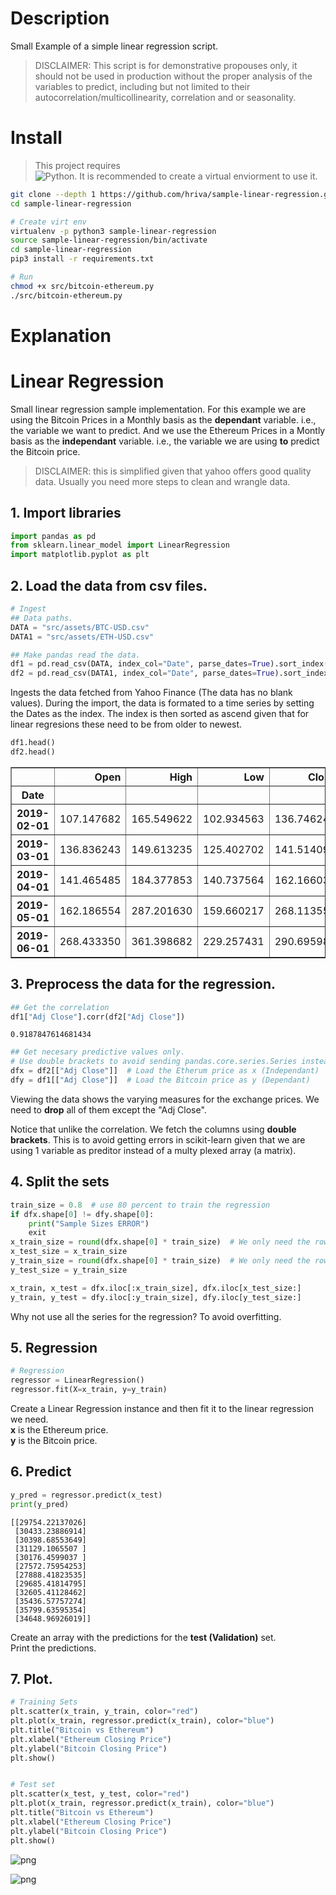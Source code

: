 # Description 
Small Example of a simple linear regression script. 

> DISCLAIMER: This script is for demonstrative propouses only, it should not be used in production without the proper analysis of the variables to predict, including but not limited to their autocorrelation/multicollinearity, correlation and or seasonality.

# Install
> This project requires   
 ![Python](https://img.shields.io/badge/Python-3.11.7-Blue?labelColor=White&style=flat). It is recommended to create a virtual enviorment to use it.

```sh
git clone --depth 1 https://github.com/hriva/sample-linear-regression.git 
cd sample-linear-regression

# Create virt env
virtualenv -p python3 sample-linear-regression
source sample-linear-regression/bin/activate
cd sample-linear-regression
pip3 install -r requirements.txt

# Run
chmod +x src/bitcoin-ethereum.py
./src/bitcoin-ethereum.py
```
# Explanation

# Linear Regression

Small linear regression sample implementation.
For this example we are using the Bitcoin Prices in a Monthly basis as the **dependant** variable. i.e., the variable we want to predict. 
And we use the Ethereum Prices in a Montly basis as the **independant** variable. i.e., the variable we are using **to** predict the Bitcoin price. 

> DISCLAIMER: this is simplified given that yahoo offers good quality data. Usually you need more steps to clean and wrangle data.

## 1. Import libraries


```python
import pandas as pd
from sklearn.linear_model import LinearRegression
import matplotlib.pyplot as plt
```

## 2. Load the data from csv files.


```python
# Ingest
## Data paths.
DATA = "src/assets/BTC-USD.csv" 
DATA1 = "src/assets/ETH-USD.csv"

## Make pandas read the data.
df1 = pd.read_csv(DATA, index_col="Date", parse_dates=True).sort_index(ascending=True)
df2 = pd.read_csv(DATA1, index_col="Date", parse_dates=True).sort_index(ascending=True)
```

Ingests the data fetched from Yahoo Finance (The data has no blank values).
During the import, the data is formated to a time series by setting the Dates as the index. The index is then sorted as ascend given that for linear regresions these need to be from older to newest.


```python
df1.head()
df2.head()
```

<table border="1" class="dataframe">
  <thead>
    <tr style="text-align: right;">
      <th></th>
      <th>Open</th>
      <th>High</th>
      <th>Low</th>
      <th>Close</th>
      <th>Adj Close</th>
      <th>Volume</th>
    </tr>
    <tr>
      <th>Date</th>
      <th></th>
      <th></th>
      <th></th>
      <th></th>
      <th></th>
      <th></th>
    </tr>
  </thead>
  <tbody>
    <tr>
      <th>2019-02-01</th>
      <td>107.147682</td>
      <td>165.549622</td>
      <td>102.934563</td>
      <td>136.746246</td>
      <td>136.746246</td>
      <td>101430995445</td>
    </tr>
    <tr>
      <th>2019-03-01</th>
      <td>136.836243</td>
      <td>149.613235</td>
      <td>125.402702</td>
      <td>141.514099</td>
      <td>141.514099</td>
      <td>138882123600</td>
    </tr>
    <tr>
      <th>2019-04-01</th>
      <td>141.465485</td>
      <td>184.377853</td>
      <td>140.737564</td>
      <td>162.166031</td>
      <td>162.166031</td>
      <td>204556824026</td>
    </tr>
    <tr>
      <th>2019-05-01</th>
      <td>162.186554</td>
      <td>287.201630</td>
      <td>159.660217</td>
      <td>268.113556</td>
      <td>268.113556</td>
      <td>314349041886</td>
    </tr>
    <tr>
      <th>2019-06-01</th>
      <td>268.433350</td>
      <td>361.398682</td>
      <td>229.257431</td>
      <td>290.695984</td>
      <td>290.695984</td>
      <td>270589672710</td>
    </tr>
  </tbody>
</table>
</div>



## 3. Preprocess the data for the regression.


```python
## Get the correlation
df1["Adj Close"].corr(df2["Adj Close"])
```




    0.9187847614681434




```python
## Get necesary predictive values only.
# Use double brackets to avoid sending pandas.core.series.Series instead of DataFrame
dfx = df2[["Adj Close"]]  # Load the Etherum price as x (Independant)
dfy = df1[["Adj Close"]]  # Load the Bitcoin price as y (Dependant)
```

Viewing the data shows the varying measures for the exchange prices. We need to **drop** all of them except the "Adj Close".

Notice that unlike the correlation. We fetch the columns using **double brackets**. 
This is to avoid getting errors in scikit-learn given that we are using 1 variable as preditor instead of a multy plexed array (a matrix).

## 4. Split the sets


```python
train_size = 0.8  # use 80 percent to train the regression
if dfx.shape[0] != dfy.shape[0]:
    print("Sample Sizes ERROR")
    exit
x_train_size = round(dfx.shape[0] * train_size)  # We only need the rows.
x_test_size = x_train_size
y_train_size = round(dfx.shape[0] * train_size)  # We only need the rows.
y_test_size = y_train_size

x_train, x_test = dfx.iloc[:x_train_size], dfx.iloc[x_test_size:]
y_train, y_test = dfy.iloc[:y_train_size], dfy.iloc[y_test_size:]
```

Why not use all the series for the regression?
To avoid overfitting. 

## 5. Regression


```python
# Regression
regressor = LinearRegression()
regressor.fit(X=x_train, y=y_train)
```

Create a Linear Regression instance and then fit it to the linear regression we need.  
**x** is the Ethereum price.  
**y** is the Bitcoin price.  

## 6. Predict 


```python
y_pred = regressor.predict(x_test)
print(y_pred)
```

    [[29754.22137026]
     [30433.23886914]
     [30398.68553649]
     [31129.1065507 ]
     [30176.4599037 ]
     [27572.75954253]
     [27888.41823535]
     [29685.41814795]
     [32605.41128462]
     [35436.57757274]
     [35799.63595354]
     [34648.96926019]]


Create an array with the predictions for the **test (Validation)** set.  
Print the predictions. 

## 7. Plot.


```python
# Training Sets
plt.scatter(x_train, y_train, color="red")
plt.plot(x_train, regressor.predict(x_train), color="blue")
plt.title("Bitcoin vs Ethereum")
plt.xlabel("Ethereum Closing Price")
plt.ylabel("Bitcoin Closing Price")
plt.show()


# Test set
plt.scatter(x_test, y_test, color="red")
plt.plot(x_train, regressor.predict(x_train), color="blue")
plt.title("Bitcoin vs Ethereum")
plt.xlabel("Ethereum Closing Price")
plt.ylabel("Bitcoin Closing Price")
plt.show()

```


    
![png](bitcoin-ethereum_files/bitcoin-ethereum_22_0.png)
    



    
![png](bitcoin-ethereum_files/bitcoin-ethereum_22_1.png)
